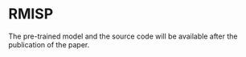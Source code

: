 # RMISP
The pre-trained model and the source code will be available after the publication of the paper.

